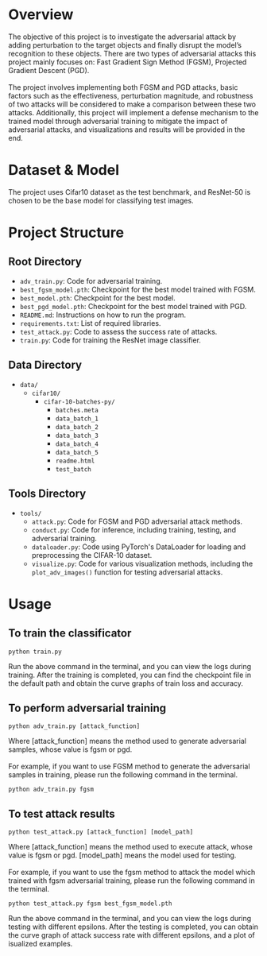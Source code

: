 # Overview
The objective of this project is to investigate the adversarial attack by adding perturbation to the target objects and finally disrupt the model’s recognition to these objects. There are two types of adversarial attacks this project mainly focuses on: Fast Gradient Sign Method (FGSM), Projected Gradient Descent (PGD).</br></br>
The project involves implementing both FGSM and PGD attacks, basic factors such as the effectiveness, perturbation magnitude, and robustness of two attacks will be considered to make a comparison between these two attacks. Additionally, this project will implement a defense mechanism to the trained model through adversarial training to mitigate the impact of adversarial attacks, and visualizations and results will be provided in the end.
# Dataset & Model
The project uses Cifar10 dataset as the test benchmark, and ResNet-50 is chosen to be the base model for classifying test images. 

# Project Structure

## Root Directory
- `adv_train.py`: Code for adversarial training.
- `best_fgsm_model.pth`: Checkpoint for the best model trained with FGSM.
- `best_model.pth`: Checkpoint for the best model.
- `best_pgd_model.pth`: Checkpoint for the best model trained with PGD.
- `README.md`: Instructions on how to run the program.
- `requirements.txt`: List of required libraries.
- `test_attack.py`: Code to assess the success rate of attacks.
- `train.py`: Code for training the ResNet image classifier.

## Data Directory
- `data/`
  - `cifar10/`
    - `cifar-10-batches-py/`
      - `batches.meta`
      - `data_batch_1`
      - `data_batch_2`
      - `data_batch_3`
      - `data_batch_4`
      - `data_batch_5`
      - `readme.html`
      - `test_batch`

## Tools Directory
- `tools/`
  - `attack.py`: Code for FGSM and PGD adversarial attack methods.
  - `conduct.py`: Code for inference, including training, testing, and adversarial training.
  - `dataloader.py`: Code using PyTorch's DataLoader for loading and preprocessing the CIFAR-10 dataset.
  - `visualize.py`: Code for various visualization methods, including the `plot_adv_images()` function for testing adversarial attacks.
# Usage
## To train the classificator
```shell
python train.py
```
Run the above command in the terminal, and you can view the logs during training. After the training is completed, you can find the checkpoint file in the default path and obtain the curve graphs of train loss and accuracy.
## To perform adversarial training
```shell
python adv_train.py [attack_function]
```
Where [attack_function] means the method used to generate adversarial samples, whose value is fgsm or pgd. </br></br>
For example, if you want to use FGSM method to generate the adversarial samples in training, please run the following command in the terminal.
```shell
python adv_train.py fgsm
```
## To test attack results
```shell
python test_attack.py [attack_function] [model_path]
```
Where [attack_function] means the method used to execute attack, whose value is fgsm or pgd. [model_path] means the model used for testing.</br></br>
For example, if you want to use the fgsm method to attack the model which trained with fgsm adversarial training, please run the following command in the terminal.
```shell
python test_attack.py fgsm best_fgsm_model.pth
```
Run the above command in the terminal, and you can view the logs during testing with different epsilons. After the testing is completed, you can obtain the curve graph of attack success rate with different epsilons, and a plot of isualized examples.